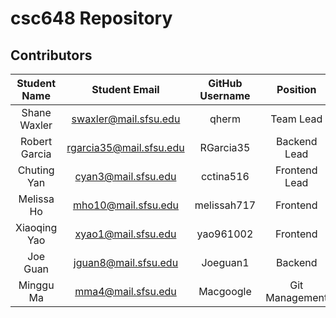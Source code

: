 # csc648 Repository

## Contributors

| Student Name | Student Email | GitHub Username | Position |
|    :---:     |     :---:     |     :---:       |     :---:       |
| Shane Waxler      |swaxler@mail.sfsu.edu               | qherm                 | Team Lead |
| Robert Garcia      |rgarcia35@mail.sfsu.edu               |RGarcia35                 | Backend Lead |
| Chuting Yan      |cyan3@mail.sfsu.edu               |cctina516                | Frontend Lead |
| Melissa Ho   |mho10@mail.sfsu.edu            |   melissah717              | Frontend |
| Xiaoqing Yao      |xyao1@mail.sfsu.edu               |yao961002                 | Frontend |
| Joe Guan      |jguan8@mail.sfsu.edu               |Joeguan1                 | Backend |
| Minggu Ma    |mma4@mail.sfsu.edu               |Macgoogle                 | Git Management |
